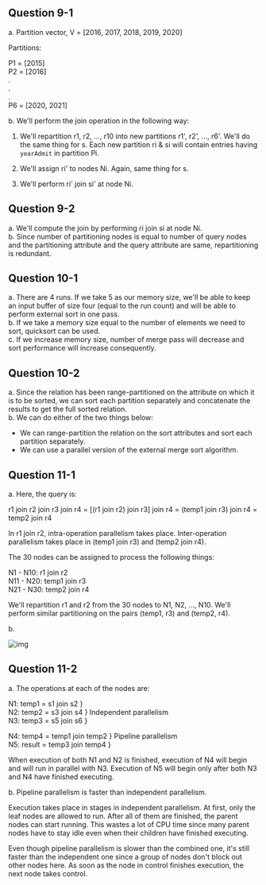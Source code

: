 ## Question 9-1

a. Partition vector, V = [2016, 2017, 2018, 2019, 2020]

Partitions:

P1 = [2015]  
P2 = [2016]  
.  
.  
.  
P6 = [2020, 2021]

b. We'll perform the join operation in the following way:

1. We'll repartition r1, r2, ..., r10 into new partitions r1', r2', ..., r6'. We'll do the same thing for s. Each new partition ri & si will contain entries having `yearAdmit` in partition Pi.

2. We'll assign ri' to nodes Ni. Again, same thing for s.

3. We'll perform ri' join si' at node Ni.

## Question 9-2

a. We'll compute the join by performing ri join si at node Ni.  
b. Since number of partitioning nodes is equal to number of query nodes and the partitioning attribute and the query attribute are same, repartitioning is redundant.

## Question 10-1

a. There are 4 runs. If we take 5 as our memory size, we'll be able to keep an input buffer of size four (equal to the run count) and will be able to perform external sort in one pass.  
b. If we take a memory size equal to the number of elements we need to sort, quicksort can be used.  
c. If we increase memory size, number of merge pass will decrease and sort performance will increase consequently.

## Question 10-2

a. Since the relation has been range-partitioned on the attribute on which it is to be sorted, we can sort each partition separately and concatenate the results to get the full sorted relation.  
b. We can do either of the two things below:

- We can range-partition the relation on the sort attributes and sort each partition separately.
- We can use a parallel version of the external merge sort algorithm.

## Question 11-1

a. Here, the query is:

r1 join r2 join r3 join r4 = [(r1 join r2) join r3] join r4 = (temp1 join r3) join r4 = temp2 join r4

In r1 join r2, intra-operation parallelism takes place. Inter-operation parallelism takes place in (temp1 join r3) and (temp2 join r4).

The 30 nodes can be assigned to process the following things:

N1 - N10: r1 join r2  
N11 - N20: temp1 join r3  
N21 - N30: temp2 join r4

We'll repartition r1 and r2 from the 30 nodes to N1, N2, ..., N10. We'll perform similar partitioning on the pairs (temp1, r3) and (temp2, r4).

b.

![img](https://i.imgur.com/VTyLxEF.png)

## Question 11-2

a. The operations at each of the nodes are:

N1: temp1 = s1 join s2 }  
N2: temp2 = s3 join s4 } Independent parallelism  
N3: temp3 = s5 join s6 }

N4: temp4 = temp1 join temp2 } Pipeline parallelism  
N5: result = temp3 join temp4 }

When execution of both N1 and N2 is finished, execution of N4 will begin and will run in parallel with N3. Execution of N5 will begin only after both N3 and N4 have finished executing.

b. Pipeline parallelism is faster than independent parallelism.

Execution takes place in stages in independent parallelism. At first, only the leaf nodes are allowed to run. After all of them are finished, the parent nodes can start running. This wastes a lot of CPU time since many parent nodes have to stay idle even when their children have finished executing.

Even though pipeline parallelism is slower than the combined one, it's still faster than the independent one since a group of nodes don't block out other nodes here. As soon as the node in control finishes execution, the next node takes control.
